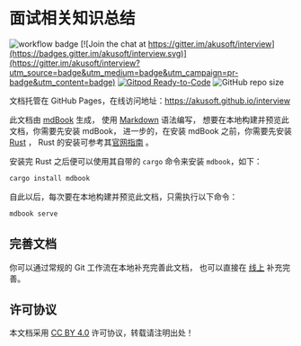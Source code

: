 # 面试相关知识总结

![workflow badge](https://github.com/akusoft/interview/workflows/github-pages/badge.svg)
[![Join the chat at https://gitter.im/akusoft/interview](https://badges.gitter.im/akusoft/interview.svg)](https://gitter.im/akusoft/interview?utm_source=badge&utm_medium=badge&utm_campaign=pr-badge&utm_content=badge)
[![Gitpod Ready-to-Code](https://img.shields.io/badge/Gitpod-ready--to--code-blue?logo=gitpod)](https://gitpod.io/#https://github.com/akusoft/interview)
![GitHub repo size](https://img.shields.io/github/repo-size/akusoft/interview)

文档托管在 GitHub Pages，在线访问地址：<https://akusoft.github.io/interview>

此文档由 [mdBook](https://github.com/rust-lang/mdBook) 生成，
使用 [Markdown](https://guides.github.com/features/mastering-markdown/) 语法编写，
想要在本地构建并预览此文档，你需要先安装 mdBook，
进一步的，在安装 mdBook 之前，你需要先安装 [Rust](https://www.rust-lang.org/zh-CN/) ，
Rust 的安装可参考其[官网指南](https://www.rust-lang.org/zh-CN/tools/install) 。

安装完 Rust 之后便可以使用其自带的 `cargo` 命令来安装 `mdbook`，如下：

```bash
cargo install mdbook
```

自此以后，每次要在本地构建并预览此文档，只需执行以下命令：

```bash
mdbook serve
```

## 完善文档

你可以通过常规的 Git 工作流在本地补充完善此文档，
也可以直接在 [线上](https://github.com/akusoft/interview) 补充完善。

## 许可协议
本文档采用 [CC BY 4.0](LiCENSE) 许可协议，转载请注明出处！
